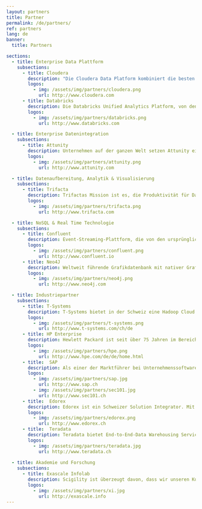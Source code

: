 ```yaml
---
layout: partners
title: Partner
permalink: /de/partners/
ref: partners
lang: de
banner:
  title: Partners

sections:
  - title: Enterprise Data Plattform
    subsections:
      - title: Cloudera
        description: "Die Cloudera Data Platform kombiniert die besten Open Source-Technologien von Hortonworks und Cloudera mit Data Plattform- und Data-Flow-Stacks für eine moderne Informationsplattform. Cloudera bietet alle wichtigen Funktionen einer Enterprise Data Cloud: Hybrid- und Multi-Public-Cloud, Multifunktionsanalyse, gemeinsame Sicherheits- und Governance-Dienste (SDX) sowie Open-Source-Plattformen mit frei wählbaren Rechen- und Speicheroptionen."
        logos:
          - img: /assets/img/partners/cloudera.png
            url: http://www.cloudera.com
      - title: Databricks
        description: Die Databricks Unified Analytics Platform, von den ursprünglichen Entwicklern von Apache Spark™, vereint Data Science und -development über den gesamten Lebenszyklus des maschinellen Lernens von der Datenaufbereitung bis zum Experimentieren und Bereitstellen von ML-Anwendungen.
        logos:
          - img: /assets/img/partners/databricks.png
            url: http://www.databricks.com

  - title: Enterprise Datenintegration
    subsections:
      - title: Attunity
        description: Unternehmen auf der ganzen Welt setzen Attunity ein, um einen größeren Nutzen aus mehr Daten zu ziehen und dabei auch noch Zeit und Kosten einzusparen. Unsere Auswahl an Softwareprodukten beschleunigt die Datenübertragung und -verfügbarkeit, automatisiert die Datenbereitschaft für Analysen und optimiert das Datenmanagement auf clevere Weise. Mit der Unterstützung der verschiedensten Arten von Integration für die vielfältigsten IT-Plattformen nimmt Attunity eine Vorreiterrolle bei der Verfügbarkeit heterogener Daten ein.
        logos:
          - img: /assets/img/partners/attunity.png
            url: http://www.attunity.com

  - title: Datenaufbereitung, Analytik & Visualisierung
    subsections:
      - title: Trifacta
        description: Trifactas Mission ist es, die Produktivität für Data Analysten auf einen neuen Level zu bringen. Trifacta konzentriert sich den Bottleneck im Data Lifecycles, das Daten-Wrangling intuitiver und effizienter gestalten.
        logos:
          - img: /assets/img/partners/trifacta.png
            url: http://www.trifacta.com

  - title: NoSQL & Real Time Technologie
    subsections:
      - title: Confluent
        description: Event-Streaming-Plattform, die von den ursprünglichen Entwicklern von Apache Kafka® entwickelt wurde. "Confluent hat eine Open-Source-Plattform für Event-Streaming geschaffen und diese als Unternehmenslösung neu interpretiert. Das Streaming von Daten als Ereignisse ermöglicht völlig neue Möglichkeiten zur Lösung von Problemen mit hoher Skalierung."
        logos:
          - img: /assets/img/partners/confluent.png
            url: http://www.confluent.io
      - title: Neo4J
        description: Weltweit führende Grafikdatenbank mit nativer Grafikspeicherung und -verarbeitung. Das Property Graph Modell und die Cypher-Abfragesprache erleichtern das Verständnis.
        logos:
          - img: /assets/img/partners/neo4j.png
            url: http://www.neo4j.com

  - title: Industriepartner
    subsections:
      - title: T-Systems
        description: T-Systems bietet in der Schweiz eine Hadoop Cloud Lösung an. Mit dieser Lösung können Unternehmen ein bare-metal Hadoop Cluster in einem PaaS Angebot erhalten, welches neben optimaler Anbindung an das Kundennetzwerk auch garantiert, dass Ihre Daten nur auf dedizierter Hardware für Sie in der Schweiz liegt. Scigility und T-Systems arbeiten eng zusammen, um diese PaaS optimal für Sie einzusetzen.
        logos:
          - img: /assets/img/partners/t-systems.png
            url: http://www.t-systems.com/ch/de
      - title: HP Enterprise
        description: Hewlett Packard ist seit über 75 Jahren im Bereich Innovationen tätig. HPs umfassendes Portfolio sind Teil einer Innovationsstrategie, die entwickelt wurde, um Organisationen aller Grössen – vom weltweit tätigen Konzern bis hin zum lokalen Startup-Unternehmen – bei der Transformation von traditionellen Technologieplattformen auf IT-Systeme der Zukunft zu unterstützen. Scigility und HP arbeiten gemeinsam um die digitale Transformation bei Kunden optimal voranzubringen.
        logos:
          - img: /assets/img/partners/hpe.png
            url: http://www.hpe.com/de/de/home.html
      - title:  SAP
        description: Als einer der Marktführer bei Unternehmenssoftware hilft SAP Unternehmen und Organisationen dabei, die schädlichen Auswirkungen von Komplexität zu minimieren, neue Möglichkeiten für Innovation und Wachstum zu schaffen und im Wettbewerb erfolgreich zu sein. Scigility hat sich spezialisiert auf die Integration von SAP HANA und Hadoop Umgebungen. Dabei arbeiten wir mit unseren SAP Partnern SEC1.01 zusammen.
        logos:
          - img: /assets/img/partners/sap.jpg
            url: http://www.sap.ch
          - img: /assets/img/partners/sec101.jpg
            url: http://www.sec101.ch
      - title:  Edorex
        description: Edorex ist ein Schweizer Solution Integrator. Mit Edorex zusammen erarbeitet Scigility innovative, datengetriebene Lösungen für unsere Kunden.
        logos:
          - img: /assets/img/partners/edorex.png
            url: http://www.edorex.ch
      - title:  Teradata
        description: Teradata bietet End-to-End-Data Warehousing Services sowie Lösungen für Big Data Analytics, mit denen Sie zu einem datenbasierten Unternehmen avancieren und so Ihren Umsatz steigern, die Effizienz erhöhen und überzeugende Kundenerfahrungen bewirken können. Scigility arbeitet mit Teradata zusammen um Hadoop, Teradata Data Warehouse und Teradata AsterData bestmöglich zu integrieren.
        logos:
          - img: /assets/img/partners/teradata.jpg
            url: http://www.teradata.ch
  
  - title: Akademie und Forschung
    subsections:
      - title: Exascale Infolab
        description: Scigility ist überzeugt davon, dass wir unseren Kunden die besten Leistungen anbieten können, wenn wir mit guten Industrie- und Akademie-Partnern zusammenarbeiten. Darum sind wir stets bestrebt auch einen Beitrag in Forschung und Entwicklung von Big Data Technologien zu leisten. Mit dem Exascale Info Lab arbeitet Scigility auf einer täglichen Basis zusammen, damit wir für unsere Kunden immer ein kompetenter Partner bei den neuesten Technologien und Methoden sind.
        logos:
          - img: /assets/img/partners/xi.jpg
            url: http://exascale.info
---
```

